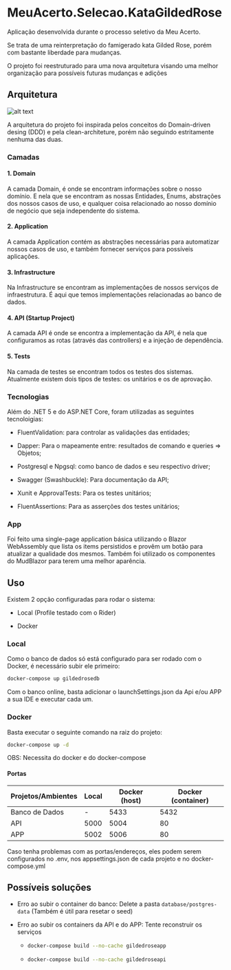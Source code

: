 # MeuAcerto.Selecao.KataGildedRose

Aplicação desenvolvida durante o processo seletivo da Meu Acerto.

Se trata de uma reinterpretação do famigerado kata Gilded Rose, porém com bastante liberdade para mudanças.

O projeto foi reestruturado para uma nova arquitetura visando uma melhor organização para possíveis futuras mudanças e adições

## Arquitetura

![alt text](/home/adrianoii/Repositories/netcore-refactoring-dojo/docs/imgs/layers.png "Title")

A arquitetura do projeto foi inspirada pelos conceitos do Domain-driven desing (DDD) e pela clean-architeture, porém não seguindo estritamente nenhuma das duas.

### Camadas

#### 1. Domain

A camada Domain, é onde se encontram informações sobre o nosso domínio. E nela que se encontram as nossas Entidades, Enums, abstrações dos nossos casos de uso, e qualquer coisa relacionado ao nosso domínio de negócio que seja independente do sistema.

#### 2. Application

A camada Application contém as abstrações necessárias para automatizar nossos casos de uso, e também fornecer serviços para possíveis aplicações.

#### 3. Infrastructure

Na Infrastructure se encontram as implementações de nossos serviços de infraestrutura. É aqui que temos implementações relacionadas ao banco de dados.

#### 4. API (Startup Project)

A camada API é onde se encontra a implementação da API, é nela que configuramos as rotas (através das controllers) e a injeção de dependência.

#### 5. Tests

Na camada de testes se encontram todos os testes dos sistemas. Atualmente existem dois tipos de testes: os unitários e os de aprovação.

### Tecnologias

Além do .NET 5 e do ASP.NET Core, foram utilizadas as seguintes tecnoloigias:

- FluentValidation: para controlar as validações das entidades;

- Dapper: Para o mapeamente entre: resultados de comando e queries => Objetos;

- Postgresql e Npgsql: como banco de dados e seu respectivo driver;

- Swagger (Swashbuckle): Para documentação da API;

- Xunit e ApprovalTests: Para os testes unitários;

- FluentAssertions: Para as asserções dos testes unitários;

### App

Foi feito uma single-page application básica utilizando o Blazor WebAssembly que lista os items persistidos e provêm um botão para atualizar a qualidade dos mesmos. Também foi utilizado os componentes do MudBlazor para terem uma melhor aparência.

## Uso

Existem 2 opção configuradas para rodar o sistema:

- Local (Profile testado com o Rider)

- Docker

### Local

Como o banco de dados só está configurado para ser rodado com o Docker, é necessário subir ele primeiro:

```bash
docker-compose up gildedrosedb
```

Com o banco online, basta adicionar o launchSettings.json da Api e/ou APP a sua IDE e executar cada um.

### Docker

Basta executar o seguinte comando na raiz do projeto:

```bash
docker-compose up -d
```

OBS: Necessita do docker e do docker-compose

#### Portas

| Projetos/Ambientes | Local | Docker (host) | Docker (container) |
| ------------------ | ----- | ------------- | ------------------ |
| Banco de Dados     | -     | 5433          | 5432               |
| API                | 5000  | 5004          | 80                 |
| APP                | 5002  | 5006          | 80                 |

Caso tenha problemas com as portas/endereços, eles podem serem configurados no .env, nos appsettings.json de cada projeto e no docker-compose.yml

## Possíveis soluções

- Erro ao subir o container do banco: Delete a pasta `database/postgres-data` (Também é útil para resetar o seed)

- Erro ao subir os containers da API e do APP: Tente reconstruir os serviços
  
  - ```bash
    docker-compose build --no-cache gildedroseapp
    ```
  
  - ```bash
    docker-compose build --no-cache gildedroseapi
    ```
